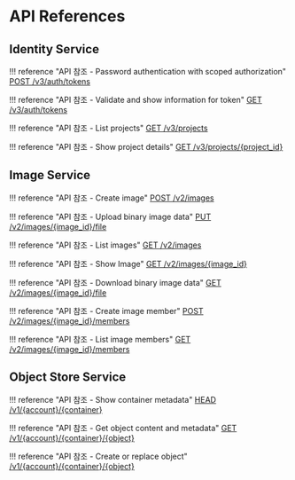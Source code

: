# API References

## Identity Service

!!! reference "API 참조 - Password authentication with scoped authorization"
    [POST /v3/auth/tokens](https://docs.openstack.org/api-ref/identity/v3/index.html?expanded=password-authentication-with-scoped-authorization-detail#password-authentication-with-scoped-authorization)

!!! reference "API 참조 - Validate and show information for token"
    [GET /v3/auth/tokens](https://docs.openstack.org/api-ref/identity/v3/index.html?expanded=validate-and-show-information-for-token-detail#validate-and-show-information-for-token)

!!! reference "API 참조 - List projects"
    [GET /v3/projects](https://docs.openstack.org/api-ref/identity/v3/index.html?expanded=list-projects-detail#list-projects)

!!! reference "API 참조 - Show project details"
    [GET /v3/projects/{project_id}](https://docs.openstack.org/api-ref/identity/v3/index.html?expanded=show-project-details-detail#show-project-details)

## Image Service

!!! reference "API 참조 - Create image"
    [POST /v2/images](https://docs.openstack.org/api-ref/image/v2/index.html?expanded=create-image-detail#create-image)

!!! reference "API 참조 - Upload binary image data"
    [PUT /v2/images/{image_id}/file](https://docs.openstack.org/api-ref/image/v2/index.html?expanded=upload-binary-image-data-detail#upload-binary-image-data)

!!! reference "API 참조 - List images"
    [GET /v2/images](https://docs.openstack.org/api-ref/image/v2/index.html?expanded=list-images-detail#list-images)

!!! reference "API 참조 - Show Image"
    [GET /v2/images/{image_id}](https://docs.openstack.org/api-ref/image/v2/index.html?expanded=show-image-detail#show-image) 

!!! reference "API 참조 - Download binary image data"
    [GET /v2/images/{image_id}/file](https://docs.openstack.org/api-ref/image/v2/index.html?expanded=download-binary-image-data-detail#download-binary-image-data)

!!! reference "API 참조 - Create image member"
    [POST /v2/images/{image_id}/members](https://docs.openstack.org/api-ref/image/v2/index.html?expanded=create-image-member-detail#create-image-member)

!!! reference "API 참조 - List image members"
    [GET /v2/images/{image_id}/members](https://docs.openstack.org/api-ref/image/v2/index.html?expanded=list-image-members-detail#list-image-members)

## Object Store Service

!!! reference "API 참조 - Show container metadata"
    [HEAD /v1/{account}/{container}](https://docs.openstack.org/api-ref/object-store/?expanded=show-container-metadata-detail#show-container-metadata)

!!! reference "API 참조 - Get object content and metadata"
    [GET /v1/{account}/{container}/{object}](https://docs.openstack.org/api-ref/object-store/?expanded=show-container-metadata-detail#get-object-content-and-metadata)

!!! reference "API 참조 - Create or replace object"
    [/v1/{account}/{container}/{object}](https://docs.openstack.org/api-ref/object-store/?expanded=create-or-replace-object-detail#create-or-replace-object)


